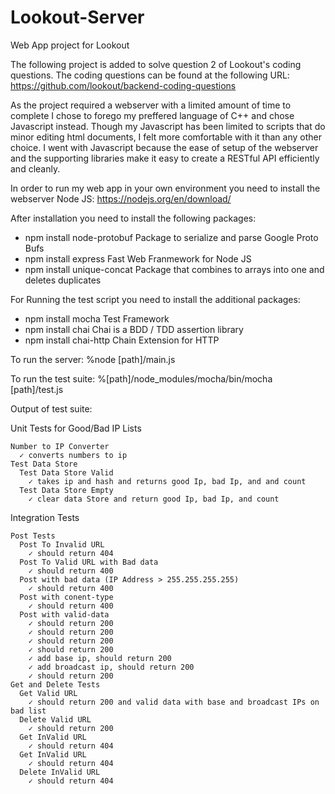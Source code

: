 # Lookout-Server
Web App project for Lookout

The following project is added to solve question 2 of Lookout's coding questions.  The coding questions can be found at the following URL:
https://github.com/lookout/backend-coding-questions

As the project required a webserver with a limited amount of time to complete I chose to forego my preffered language of C++ and chose Javascript instead.  Though my Javascript has been limited to scripts that do minor editing html documents, I felt more comfortable with it than any other choice.  I went with Javascript because the ease of setup of the webserver and the supporting libraries make it easy to create a RESTful API efficiently and cleanly.

In order to run my web app in your own environment you need to install the webserver Node JS:
https://nodejs.org/en/download/

After installation you need to install the following packages:
- npm install node-protobuf   Package to serialize and parse Google Proto Bufs
- npm install express         Fast Web Franmework for Node JS
- npm install unique-concat   Package that combines to arrays into one and deletes duplicates

For Running the test script you need to install the additional packages:
- npm install mocha           Test Framework
- npm install chai            Chai is a BDD / TDD assertion library
- npm install chai-http       Chain Extension for HTTP

To run the server:
%node [path]/main.js

To run the test suite:
%[path]/node_modules/mocha/bin/mocha [path]/test.js

Output of test suite:

  Unit Tests for Good/Bad IP Lists
  
    Number to IP Converter
      ✓ converts numbers to ip
    Test Data Store
      Test Data Store Valid
        ✓ takes ip and hash and returns good Ip, bad Ip, and and count
      Test Data Store Empty
        ✓ clear data Store and return good Ip, bad Ip, and count
  
  Integration Tests
  
    Post Tests
      Post To Invalid URL
        ✓ should return 404
      Post To Valid URL with Bad data
        ✓ should return 400
      Post with bad data (IP Address > 255.255.255.255)
        ✓ should return 400
      Post with conent-type
        ✓ should return 400
      Post with valid-data
        ✓ should return 200
        ✓ should return 200
        ✓ should return 200
        ✓ should return 200
        ✓ add base ip, should return 200
        ✓ add broadcast ip, should return 200
        ✓ should return 200
    Get and Delete Tests
      Get Valid URL
        ✓ should return 200 and valid data with base and broadcast IPs on bad list
      Delete Valid URL
        ✓ should return 200
      Get InValid URL
        ✓ should return 404
      Get InValid URL
        ✓ should return 404
      Delete InValid URL
        ✓ should return 404




